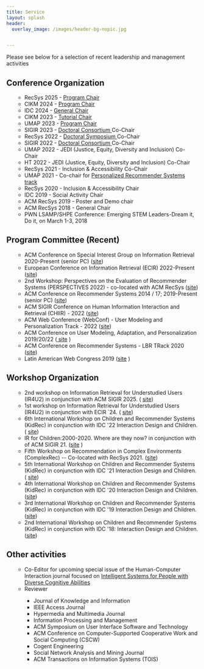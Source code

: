 ```yaml
---
title: Service
layout: splash
header:
  overlay_image: /images/header-bg-nopic.jpg


---
```


Please see below for a selection of recent leadership and management activities

<h2>Conference Organization</h2>
<ul>
<ul>
<li>RecSys 2025 - <a href="https://recsys.acm.org/recsys25/"> Program Chair </a></li>
<li>CIKM 2024 - <a href="https://idc.acm.org/2024/"> Program Chair </a></li>
<li>IDC 2024 - <a href="https://idc.acm.org/2024/"> General Chair </a></li>
<li>CIKM 2023 - <a href="https://uobevents.eventsair.com/cikm2023/"> Tutorial Chair </a> </li>
<li>UMAP 2023 - <a href="https://www.um.org/umap2023/"> Program Chair </a> </li>
<li>SIGIR 2023 - <a href="https://sigir.org/sigir2023/organization/"> Doctoral Consortium </a> Co-Chair</li>
<li>RecSys 2022 - <a href="https://recsys.acm.org/recsys22/"> Doctoral Symposium </a> Co-Chair</li>
<li>SIGIR 2022 - <a href="https://sigir.org/sigir2022/organization/"> Doctoral Consortium </a> Co-Chair</li>
<li>UMAP 2022 - JEDI (Justice, Equity, Diversity and Inclusion) Co-Chair</li>
<li>HT 2022 - JEDI (Justice, Equity, Diversity and Inclusion) Co-Chair</li>
<li>RecSys 2021 - Inclusion & Accessibility Co-Chair</li>
<li>UMAP 2021 - Co-chair for <a href="https://www.um.org/umap2021/call-for-contribution/call-for-papers#personalizedrecsys"> Personalized Recommender Systems track </a> </li>
<li>RecSys 2020 - Inclusion & Accessibility Chair</li>
<li>IDC 2019 - Social Activity Chair</li>
<li>ACM RecSys 2019 - Poster and Demo chair</li>
<li>ACM RecSys 2018 - General Chair</li>
<li>PWN LSAMP/SHPE Conference: Emerging STEM Leaders-Dream it, Do it, on March 1-3, 2018</li>
</ul>
</ul>

<h2>Program Committee (Recent)</h2>
<ul>
<ul>
    <li>ACM Conference on Special Interest Group on Information Retrieval 2020-Present (senior PC) (<a href="https://sigir.org/sigir2021/">site</a>)</li>
    <li>European Conference on Information Retrieval (ECIR) 2022-Present (<a href="https://ecir2023.org/">site</a>)</li>
    <li>2nd Workshop: Perspectives on the Evaluation of Recommender Systems (PERSPECTIVES 2022) - co-located with ACM RecSys (<a href="https://perspectives-ws.github.io/2022/">site</a>)</li>
    <li>ACM Conference on Recommender Systems 2014 / 17; 2019-Present (senior PC) (<a href="https://recsys.acm.org/recsys22/">site</a>)</li>
    <li>ACM SIGIR Conference on Human Information Interaction and Retrieval (CHIIR) - 2022 (<a href="https://ai.ur.de/chiir2022/">site</a>)</li>
    <li>ACM Web Conference (WebConf) - User Modeling and Personalization Track - 2022 (<a href="https://www2022.thewebconf.org/cfp/research/umap/">site</a>)</li>
    <li> ACM Conference on User Modeling, Adaptation, and Personalization 2019/20/22 (<a href="http://www.cyprusconferences.org/umap2019/"> site</a> )</li>
    <li>ACM Conference on Recommender Systems - LBR TRack 2020 (<a href="https://sigir.org/sigir2020/">site</a>)</li>
    <li> Latin American Web Congress 2019 (<a href="http://laweb2019.icomp.ufam.edu.br/">site</a> )</li>
</ul>
</ul>

<h2>Workshop Organization</h2>
<ul>
<ul>
<li>2nd workshop on Information Retrieval for Understudied Users (IR4U2)  in conjunction with ACM SIGIR 2025. ( <a href ="https://ir4u2workshop.wixsite.com/ir4u2-2">site</a>)</li>
<li>1st workshop on Information Retrieval for Understudied Users (IR4U2) in conjunction with ECIR `24. ( <a href ="https://ir4u2workshop.wixsite.com/ir4u2">site</a>)</li>
<li>6th International Workshop on Children and Recommender Systems (KidRec) in conjunction with IDC '22 Interaction Design and Children. ( <a href ="https://kidrec.github.io/">site</a>)</li>
<li>IR for Children:2000-2020. Where are they now? in conjunction with of ACM SIGIR 21. (<a href ="http://www.fab4.science/IR4Kids/">site</a> )</li>
<li>Fifth Workshop on Recommendation in Complex Environments (ComplexRec) -- Co-located with RecSys 2021. (<a href ="https://complexrec2021.aau.dk/">site</a>)</li>
<li>5th International Workshop on Children and Recommender Systems (KidRec) in conjunction with IDC '21 Interaction Design and Children. ( <a href ="https://kidrec.github.io/">site</a>)</li>
<li>4th International Workshop on Children and Recommender Systems (KidRec) in conjunction with IDC '20 Interaction Design and Children. (<a href ="https://kidrec.github.io/">site</a>)</li>   
<li>3rd International Workshop on Children and Recommender Systems (KidRec) in conjunction with IDC '19 Interaction Design and Children. (<a href = "https://kidrec.github.io/2019/">site</a>)</li>
<li>2nd International Workshop on Children and Recommender Systems (KidRec) in conjunction with IDC '18: Interaction Design and Children. (<a href="https://kidrec.github.io/2018/">site</a>) </li>
</ul>
</ul>

<h2>Other activities</h2>
<ul>
<ul>
<li> Co-Editor for upcoming special issue of the Human-Computer Interaction journal focused on
  <a href="https://www.madpickle.net/hcij/publicInfo/cfp_dca.pdf"> Intelligent Systems for People with Diverse Cognitive Abilities </a></li>
<li>Reviewer </li>
<ul>
<li>Journal of Knowledge and Information</li>
<li>IEEE Access Journal</li>
<li>Hypermedia and Multimedia Journal</li>
<li>Information Processing and Management</li>
<li>ACM Symposium on User Interface Software and Technology</li>
<li>ACM Conference on Computer-Supported Cooperative Work and Social Computing (CSCW)</li>
<li>Cogent Engineering</li>
<li>Social Network Analysis and Mining Journal</li>
<li>ACM Transactions on Information Systems (TOIS)</li>
</ul>
</ul>
</ul>


